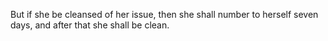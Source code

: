 But if she be cleansed of her issue, then she shall number to herself seven days, and after that she shall be clean.
